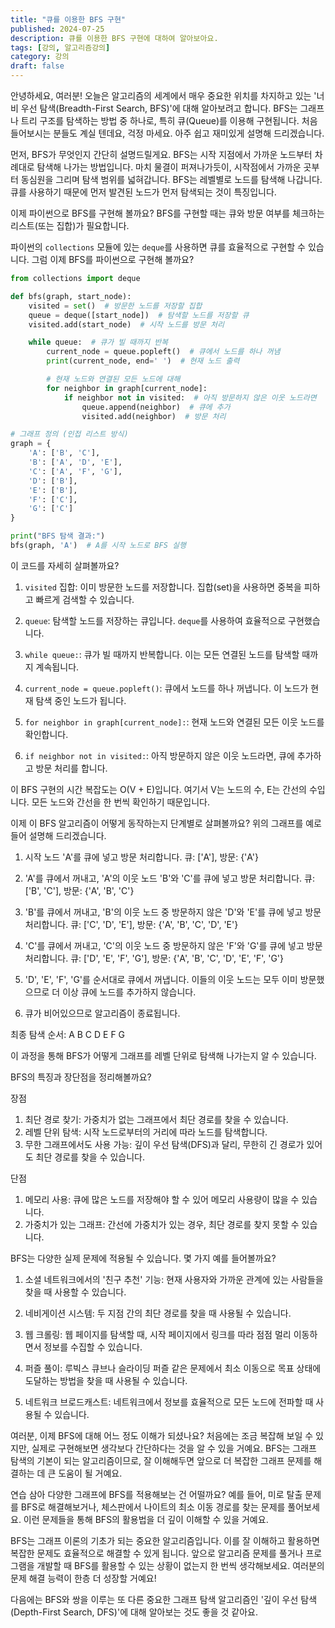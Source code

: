 ```yaml
---
title: "큐를 이용한 BFS 구현"
published: 2024-07-25
description: 큐를 이용한 BFS 구현에 대하여 알아보아요.
tags: [강의, 알고리즘강의]
category: 강의
draft: false
---
```


안녕하세요, 여러분! 오늘은 알고리즘의 세계에서 매우 중요한 위치를 차지하고 있는 '너비 우선 탐색(Breadth-First Search, BFS)'에 대해 알아보려고 합니다. BFS는 그래프나 트리 구조를 탐색하는 방법 중 하나로, 특히 큐(Queue)를 이용해 구현됩니다. 처음 들어보시는 분들도 계실 텐데요, 걱정 마세요. 아주 쉽고 재미있게 설명해 드리겠습니다.

먼저, BFS가 무엇인지 간단히 설명드릴게요. BFS는 시작 지점에서 가까운 노드부터 차례대로 탐색해 나가는 방법입니다. 마치 물결이 퍼져나가듯이, 시작점에서 가까운 곳부터 동심원을 그리며 탐색 범위를 넓혀갑니다. BFS는 레벨별로 노드를 탐색해 나갑니다. 큐를 사용하기 때문에 먼저 발견된 노드가 먼저 탐색되는 것이 특징입니다.

이제 파이썬으로 BFS를 구현해 볼까요? BFS를 구현할 때는 큐와 방문 여부를 체크하는 리스트(또는 집합)가 필요합니다.

파이썬의 `collections` 모듈에 있는 `deque`를 사용하면 큐를 효율적으로 구현할 수 있습니다. 그럼 이제 BFS를 파이썬으로 구현해 볼까요?

```python
from collections import deque

def bfs(graph, start_node):
    visited = set()  # 방문한 노드를 저장할 집합
    queue = deque([start_node])  # 탐색할 노드를 저장할 큐
    visited.add(start_node)  # 시작 노드를 방문 처리

    while queue:  # 큐가 빌 때까지 반복
        current_node = queue.popleft()  # 큐에서 노드를 하나 꺼냄
        print(current_node, end=' ')  # 현재 노드 출력

        # 현재 노드와 연결된 모든 노드에 대해
        for neighbor in graph[current_node]:
            if neighbor not in visited:  # 아직 방문하지 않은 이웃 노드라면
                queue.append(neighbor)  # 큐에 추가
                visited.add(neighbor)  # 방문 처리

# 그래프 정의 (인접 리스트 방식)
graph = {
    'A': ['B', 'C'],
    'B': ['A', 'D', 'E'],
    'C': ['A', 'F', 'G'],
    'D': ['B'],
    'E': ['B'],
    'F': ['C'],
    'G': ['C']
}

print("BFS 탐색 결과:")
bfs(graph, 'A')  # A를 시작 노드로 BFS 실행
```

이 코드를 자세히 살펴볼까요?

1. `visited` 집합: 이미 방문한 노드를 저장합니다. 집합(set)을 사용하면 중복을 피하고 빠르게 검색할 수 있습니다.

2. `queue`: 탐색할 노드를 저장하는 큐입니다. `deque`를 사용하여 효율적으로 구현했습니다.

3. `while queue:`: 큐가 빌 때까지 반복합니다. 이는 모든 연결된 노드를 탐색할 때까지 계속됩니다.

4. `current_node = queue.popleft()`: 큐에서 노드를 하나 꺼냅니다. 이 노드가 현재 탐색 중인 노드가 됩니다.

5. `for neighbor in graph[current_node]:`: 현재 노드와 연결된 모든 이웃 노드를 확인합니다.

6. `if neighbor not in visited:`: 아직 방문하지 않은 이웃 노드라면, 큐에 추가하고 방문 처리를 합니다.

이 BFS 구현의 시간 복잡도는 O(V + E)입니다. 여기서 V는 노드의 수, E는 간선의 수입니다. 모든 노드와 간선을 한 번씩 확인하기 때문입니다.

이제 이 BFS 알고리즘이 어떻게 동작하는지 단계별로 살펴볼까요? 위의 그래프를 예로 들어 설명해 드리겠습니다.

1. 시작 노드 'A'를 큐에 넣고 방문 처리합니다.
   큐: ['A'], 방문: {'A'}

2. 'A'를 큐에서 꺼내고, 'A'의 이웃 노드 'B'와 'C'를 큐에 넣고 방문 처리합니다.
   큐: ['B', 'C'], 방문: {'A', 'B', 'C'}

3. 'B'를 큐에서 꺼내고, 'B'의 이웃 노드 중 방문하지 않은 'D'와 'E'를 큐에 넣고 방문 처리합니다.
   큐: ['C', 'D', 'E'], 방문: {'A', 'B', 'C', 'D', 'E'}

4. 'C'를 큐에서 꺼내고, 'C'의 이웃 노드 중 방문하지 않은 'F'와 'G'를 큐에 넣고 방문 처리합니다.
   큐: ['D', 'E', 'F', 'G'], 방문: {'A', 'B', 'C', 'D', 'E', 'F', 'G'}

5. 'D', 'E', 'F', 'G'를 순서대로 큐에서 꺼냅니다. 이들의 이웃 노드는 모두 이미 방문했으므로 더 이상 큐에 노드를 추가하지 않습니다.

6. 큐가 비어있으므로 알고리즘이 종료됩니다.

최종 탐색 순서: A B C D E F G

이 과정을 통해 BFS가 어떻게 그래프를 레벨 단위로 탐색해 나가는지 알 수 있습니다.

BFS의 특징과 장단점을 정리해볼까요?

장점

1. 최단 경로 찾기: 가중치가 없는 그래프에서 최단 경로를 찾을 수 있습니다.
2. 레벨 단위 탐색: 시작 노드로부터의 거리에 따라 노드를 탐색합니다.
3. 무한 그래프에서도 사용 가능: 깊이 우선 탐색(DFS)과 달리, 무한히 긴 경로가 있어도 최단 경로를 찾을 수 있습니다.

단점

1. 메모리 사용: 큐에 많은 노드를 저장해야 할 수 있어 메모리 사용량이 많을 수 있습니다.
2. 가중치가 있는 그래프: 간선에 가중치가 있는 경우, 최단 경로를 찾지 못할 수 있습니다.

BFS는 다양한 실제 문제에 적용될 수 있습니다. 몇 가지 예를 들어볼까요?

1. 소셜 네트워크에서의 '친구 추천' 기능: 현재 사용자와 가까운 관계에 있는 사람들을 찾을 때 사용할 수 있습니다.

2. 네비게이션 시스템: 두 지점 간의 최단 경로를 찾을 때 사용될 수 있습니다.

3. 웹 크롤링: 웹 페이지를 탐색할 때, 시작 페이지에서 링크를 따라 점점 멀리 이동하면서 정보를 수집할 수 있습니다.

4. 퍼즐 풀이: 루빅스 큐브나 슬라이딩 퍼즐 같은 문제에서 최소 이동으로 목표 상태에 도달하는 방법을 찾을 때 사용될 수 있습니다.

5. 네트워크 브로드캐스트: 네트워크에서 정보를 효율적으로 모든 노드에 전파할 때 사용될 수 있습니다.

여러분, 이제 BFS에 대해 어느 정도 이해가 되셨나요? 처음에는 조금 복잡해 보일 수 있지만, 실제로 구현해보면 생각보다 간단하다는 것을 알 수 있을 거예요. BFS는 그래프 탐색의 기본이 되는 알고리즘이므로, 잘 이해해두면 앞으로 더 복잡한 그래프 문제를 해결하는 데 큰 도움이 될 거예요.

연습 삼아 다양한 그래프에 BFS를 적용해보는 건 어떨까요? 예를 들어, 미로 탈출 문제를 BFS로 해결해보거나, 체스판에서 나이트의 최소 이동 경로를 찾는 문제를 풀어보세요. 이런 문제들을 통해 BFS의 활용법을 더 깊이 이해할 수 있을 거예요.

BFS는 그래프 이론의 기초가 되는 중요한 알고리즘입니다. 이를 잘 이해하고 활용하면 복잡한 문제도 효율적으로 해결할 수 있게 됩니다. 앞으로 알고리즘 문제를 풀거나 프로그램을 개발할 때 BFS를 활용할 수 있는 상황이 없는지 한 번씩 생각해보세요. 여러분의 문제 해결 능력이 한층 더 성장할 거예요!

다음에는 BFS와 쌍을 이루는 또 다른 중요한 그래프 탐색 알고리즘인 '깊이 우선 탐색(Depth-First Search, DFS)'에 대해 알아보는 것도 좋을 것 같아요.

